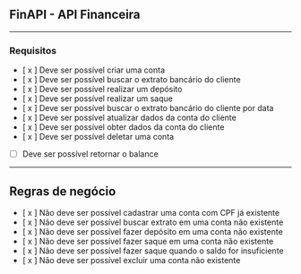 ## FinAPI - API Financeira

---

### Requisitos

- [ x ] Deve ser possível criar uma conta
- [ x ] Deve ser possível buscar o extrato bancário do cliente
- [ x ] Deve ser possível realizar um depósito
- [ x ] Deve ser possível realizar um saque
- [ x ] Deve ser possível buscar o extrato bancário do cliente por data
- [ x ] Deve ser possível atualizar dados da conta do cliente
- [ x ] Deve ser possível obter dados da conta do cliente
- [ x ] Deve ser possível deletar uma conta
- [ ] Deve ser possível retornar o balance

---

## Regras de negócio

- [ x ] Não deve ser possível cadastrar uma conta com CPF já existente
- [ x ] Não deve ser possível buscar extrato em uma conta não existente
- [ x ] Não deve ser possível fazer depósito em uma conta não existente
- [ x ] Não deve ser possível fazer saque em uma conta não existente
- [ x ] Não deve ser possível fazer saque quando o saldo for insuficiente
- [ x ] Não deve ser possível excluir uma conta não existente
